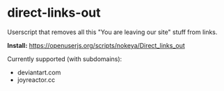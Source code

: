 # direct-links-out
Userscript that removes all this "You are leaving our site" stuff from links.

__Install:__ https://openuserjs.org/scripts/nokeya/Direct_links_out

Currently supported (with subdomains):  
- deviantart.com
- joyreactor.cc
